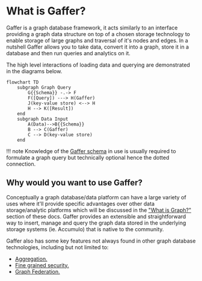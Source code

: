 # What is Gaffer?

Gaffer is a graph database framework, it acts similarly to an interface
providing a graph data structure on top of a chosen storage technology to enable
storage of large graphs and traversal of it's nodes and edges. In a nutshell
Gaffer allows you to take data, convert it into a graph, store it in a database
and then run queries and analytics on it.

The high level interactions of loading data and querying are demonstrated in the
diagrams below.

```mermaid
flowchart TD
    subgraph Graph Query
        G{{Schema}} -.-> F
        F([Query]) ---> H(Gaffer)
        J(key-value store) <--> H
        H --> K([Result])
    end
    subgraph Data Input
        A(Data)-->B{{Schema}}
        B --> C(Gaffer)
        C --> D(key-value store)
    end
```

!!! note
    Knowledge of the [Gaffer schema](../schema.md) in use is usually required to
    formulate a graph query but technically optional hence the dotted connection.

## Why would you want to use Gaffer?

Conceptually a graph database/data platform can have a large variety of uses
where it'll provide specific advantages over other data storage/analytic
platforms which will be discussed in the ["What is Graph?"](./what-is-a-graph.md)
section of these docs. Gaffer provides an extensible and straightforward way to
insert, manage and query the graph data stored in the underlying storage systems
(ie. Accumulo) that is native to the community.

Gaffer also has some key features not always found in other graph database
technologies, including but not limited to:

- [Aggregation.](./what-is-aggregation.md)
- [Fine grained security.](../../administration-guide/security/security-guide.md)
- [Graph Federation.](../../administration-guide/gaffer-stores/federated-store.md)
